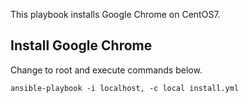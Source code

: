 This playbook installs Google Chrome on CentOS7.

## Install Google Chrome

Change to root and execute commands below.

```
ansible-playbook -i localhost, -c local install.yml
```
